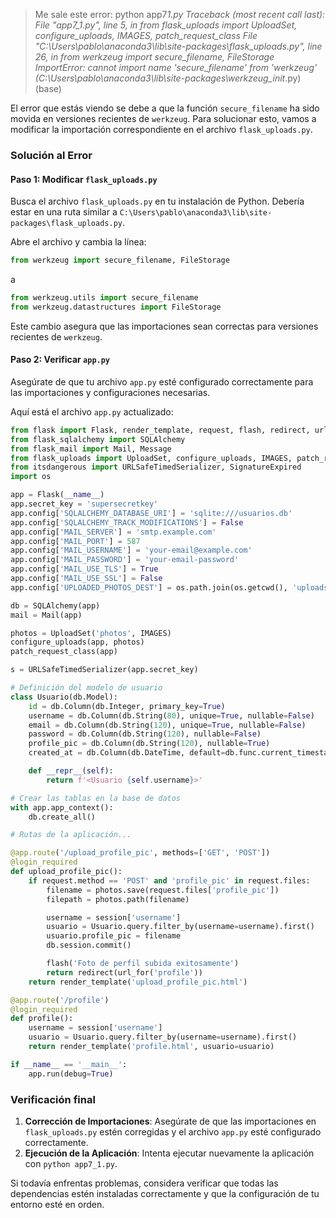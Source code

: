 > Me sale este error:
> python app7*1.py
> Traceback (most recent call last):
> File "app7_1.py", line 5, in <module>
> from flask_uploads import UploadSet, configure_uploads, IMAGES, patch_request_class
> File "C:\Users\pablo\anaconda3\lib\site-packages\flask_uploads.py", line 26, in <module>
> from werkzeug import secure_filename, FileStorage
> ImportError: cannot import name 'secure_filename' from 'werkzeug' (C:\Users\pablo\anaconda3\lib\site-packages\werkzeug_init*.py)
> (base)

El error que estás viendo se debe a que la función `secure_filename` ha sido movida en versiones recientes de `werkzeug`. Para solucionar esto, vamos a modificar la importación correspondiente en el archivo `flask_uploads.py`.

### Solución al Error

#### Paso 1: Modificar `flask_uploads.py`

Busca el archivo `flask_uploads.py` en tu instalación de Python. Debería estar en una ruta similar a `C:\Users\pablo\anaconda3\lib\site-packages\flask_uploads.py`.

Abre el archivo y cambia la línea:

```python
from werkzeug import secure_filename, FileStorage
```

a

```python
from werkzeug.utils import secure_filename
from werkzeug.datastructures import FileStorage
```

Este cambio asegura que las importaciones sean correctas para versiones recientes de `werkzeug`.

#### Paso 2: Verificar `app.py`

Asegúrate de que tu archivo `app.py` esté configurado correctamente para las importaciones y configuraciones necesarias.

Aquí está el archivo `app.py` actualizado:

```python
from flask import Flask, render_template, request, flash, redirect, url_for, session
from flask_sqlalchemy import SQLAlchemy
from flask_mail import Mail, Message
from flask_uploads import UploadSet, configure_uploads, IMAGES, patch_request_class
from itsdangerous import URLSafeTimedSerializer, SignatureExpired
import os

app = Flask(__name__)
app.secret_key = 'supersecretkey'
app.config['SQLALCHEMY_DATABASE_URI'] = 'sqlite:///usuarios.db'
app.config['SQLALCHEMY_TRACK_MODIFICATIONS'] = False
app.config['MAIL_SERVER'] = 'smtp.example.com'
app.config['MAIL_PORT'] = 587
app.config['MAIL_USERNAME'] = 'your-email@example.com'
app.config['MAIL_PASSWORD'] = 'your-email-password'
app.config['MAIL_USE_TLS'] = True
app.config['MAIL_USE_SSL'] = False
app.config['UPLOADED_PHOTOS_DEST'] = os.path.join(os.getcwd(), 'uploads')

db = SQLAlchemy(app)
mail = Mail(app)

photos = UploadSet('photos', IMAGES)
configure_uploads(app, photos)
patch_request_class(app)

s = URLSafeTimedSerializer(app.secret_key)

# Definición del modelo de usuario
class Usuario(db.Model):
    id = db.Column(db.Integer, primary_key=True)
    username = db.Column(db.String(80), unique=True, nullable=False)
    email = db.Column(db.String(120), unique=True, nullable=False)
    password = db.Column(db.String(120), nullable=False)
    profile_pic = db.Column(db.String(120), nullable=True)
    created_at = db.Column(db.DateTime, default=db.func.current_timestamp())

    def __repr__(self):
        return f'<Usuario {self.username}>'

# Crear las tablas en la base de datos
with app.app_context():
    db.create_all()

# Rutas de la aplicación...

@app.route('/upload_profile_pic', methods=['GET', 'POST'])
@login_required
def upload_profile_pic():
    if request.method == 'POST' and 'profile_pic' in request.files:
        filename = photos.save(request.files['profile_pic'])
        filepath = photos.path(filename)

        username = session['username']
        usuario = Usuario.query.filter_by(username=username).first()
        usuario.profile_pic = filename
        db.session.commit()

        flash('Foto de perfil subida exitosamente')
        return redirect(url_for('profile'))
    return render_template('upload_profile_pic.html')

@app.route('/profile')
@login_required
def profile():
    username = session['username']
    usuario = Usuario.query.filter_by(username=username).first()
    return render_template('profile.html', usuario=usuario)

if __name__ == '__main__':
    app.run(debug=True)
```

### Verificación final

1. **Corrección de Importaciones**: Asegúrate de que las importaciones en `flask_uploads.py` estén corregidas y el archivo `app.py` esté configurado correctamente.
2. **Ejecución de la Aplicación**: Intenta ejecutar nuevamente la aplicación con `python app7_1.py`.

Si todavía enfrentas problemas, considera verificar que todas las dependencias estén instaladas correctamente y que la configuración de tu entorno esté en orden.
